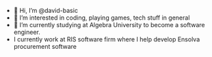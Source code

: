 - 👋 Hi, I’m @david-basic
- 👀 I’m interested in coding, playing games, tech stuff in general
- 🌱 I’m currently studying at Algebra University to become a software engineer.
- I currently work at RIS software firm where I help develop Ensolva procurement software

<!---
david-basic/david-basic is a ✨ special ✨ repository because its `README.md` (this file) appears on your GitHub profile.
You can click the Preview link to take a look at your changes.
--->
